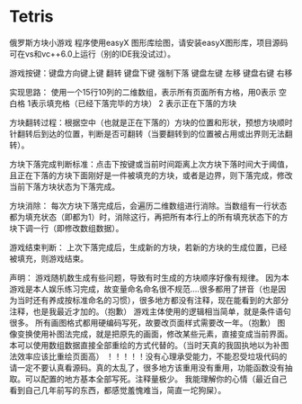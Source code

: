 # Tetris
俄罗斯方块小游戏
  程序使用easyX 图形库绘图，请安装easyX图形库，项目源码可在vs和vc++6.0上运行（别的IDE我没试过）。
  
  
  游戏按键：键盘方向键上键  翻转  键盘下键 强制下落  键盘左键 左移  键盘右键  右移
  
  实现思路：
  使用一个15行10列的二维数组，表示所有页面所有方格，用0表示  空白格   1表示填充格（已经下落完毕的方块）  2 表示正在下落的方块
  
  方块翻转过程：根据空中（也就是正在下落的）方块的位置和形状，预想方块顺时针翻转后到达的位置，判断是否可翻转（当要翻转到的位置被占用或出界则无法翻转）。
  
  方块下落完成判断标准：点击下按键或当前时间距离上次方块下落时间大于阈值，且正在下落的方块下面刚好是一件被填充的方块，或者是边界，则下落完成，修改当前下落方块状态为下落完成。
  
  方块消除： 每次方块下落完成后，会遍历二维数组进行消除。当数组有一行状态都为填充状态（即都为1）时，消除这行，再把所有本行上的所有填充状态下的方块下调一行（即修改数组数据）。  
  
  游戏结束判断： 上次下落完成后，生成新的方块，若新的方块的生成位置，已经被填充，则游戏结束。
  
 
 声明：
    游戏随机数生成有些问题，导致有时生成的方块顺序好像有规律。
    因为本游戏是本人娱乐练习完成，故变量命名命名很不规范....很多都用了拼音（也是因为当时还有养成按标准命名的习惯），很多地方都没有注释，现在能看到的大部分注释，也是我最近才加的。（抱歉）
    游戏主体使用的逻辑相当简单，就是条件语句很多。
    所有画图格式都用硬编码写死，故要改页面样式需要改一年。（抱歉）
    图像变换使用补图法完成，就是把原先的画面，修改某些元素，直接变成当前界面。本可以使用数组数据直接全部重绘的方式代替的。（当时天真的我固执地以为补图法效率应该比重绘页面高）
    ！！！！！没有心理承受能力，不能忍受垃圾代码的请一定不要认真看源码。真的太乱了，很多地方该重用没有重用，功能函数没有抽取。可以配置的地方基本全部写死。注释量极少。  我能理解你的心情（最近自己看到自己几年前写的东西，都感觉羞愧难当，简直一坨狗屎）。
    
